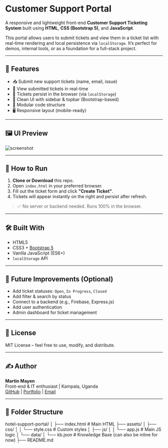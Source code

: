 # Customer Support Portal

A responsive and lightweight front-end **Customer Support Ticketing System** built using **HTML**, **CSS (Bootstrap 5)**, and **JavaScript**.

This portal allows users to submit tickets and view them in a ticket list with real-time rendering and local persistence via `localStorage`. It’s perfect for demos, internal tools, or as a foundation for a full-stack project.

---

## 🔧 Features

- 📥 Submit new support tickets (name, email, issue)
- 🧾 View submitted tickets in real-time
- 💾 Tickets persist in the browser (via `localStorage`)
- 🎨 Clean UI with sidebar & topbar (Bootstrap-based)
- 🧱 Modular code structure
- 🖥️ Responsive layout (mobile-ready)

---

## 🖼️ UI Preview

![screenshot](https://via.placeholder.com/1000x600?text=Customer+Support+Portal+UI+Preview)

---

## 🚀 How to Run

1. **Clone or Download** this repo.
2. Open `index.html` in your preferred browser.
3. Fill out the ticket form and click **"Create Ticket"**.
4. Tickets will appear instantly on the right and persist after refresh.

> ✅ No server or backend needed. Runs 100% in the browser.

---

## 🛠️ Built With

- HTML5
- CSS3 + [Bootstrap 5](https://getbootstrap.com/)
- Vanilla JavaScript (ES6+)
- `localStorage` API

---

## 🔮 Future Improvements (Optional)

- Add ticket statuses: `Open`, `In Progress`, `Closed`
- Add filter & search by status
- Connect to a backend (e.g., Firebase, Express.js)
- Add user authentication
- Admin dashboard for ticket management

---

## 📄 License

MIT License – feel free to use, modify, and distribute.

---

## ✍️ Author

**Martin Mayen**  
Front-end & IT enthusiast | Kampala, Uganda  
[GitHub](https://github.com/) | [Portfolio](https://martin.vfhss.org/certificates) | [Email](mailto:martinmayen98@gmail.com)

---
## 📁 Folder Structure
hotel-support-portal/
│
├── index.html                 # Main HTML
├── assets/
│   ├── css/
│   │   └── style.css          # Custom styles
│   ├── js/
│   │   └── app.js             # Main JS logic
│   └── data/
│       └── kb.json            # Knowledge Base (can also be inline for now)
├── README.md
